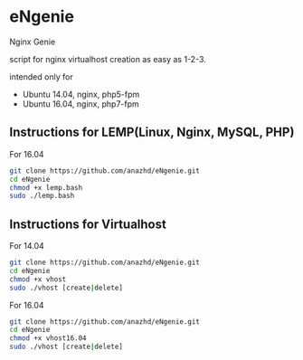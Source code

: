 # eNgenie
Nginx Genie

script for nginx virtualhost creation as easy as 1-2-3.

intended only for 
 - Ubuntu 14.04, nginx, php5-fpm
 - Ubuntu 16.04, nginx, php7-fpm
 
## Instructions for LEMP(Linux, Nginx, MySQL, PHP)
For 16.04
```bash
git clone https://github.com/anazhd/eNgenie.git
cd eNgenie
chmod +x lemp.bash
sudo ./lemp.bash
```
 
## Instructions for Virtualhost
For 14.04
```bash
git clone https://github.com/anazhd/eNgenie.git
cd eNgenie
chmod +x vhost
sudo ./vhost [create|delete]
```
For 16.04
```bash
git clone https://github.com/anazhd/eNgenie.git
cd eNgenie
chmod +x vhost16.04
sudo ./vhost [create|delete]
```

